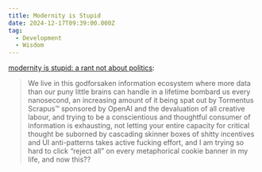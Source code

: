 ```yaml
---
title: Modernity is Stupid
date: 2024-12-17T09:39:00.000Z
tag:
  - Development
  - Wisdom
---
```

[modernity is stupid: a rant not about politics](https://phirephoenix.com/blog/2024-11-05/modernity):

> We live in this godforsaken information ecosystem where more data than our puny little brains can handle in a lifetime bombard us every nanosecond, an increasing amount of it being spat out by Tormentus Scrapus™ sponsored by OpenAI and the devaluation of all creative labour, and trying to be a conscientious and thoughtful consumer of information is exhausting, not letting your entire capacity for critical thought be suborned by cascading skinner boxes of shitty incentives and UI anti-patterns takes active fucking effort, and I am trying so hard to click “reject all” on every metaphorical cookie banner in my life, and now this??
